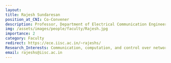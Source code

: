 ```yaml
---
layout: 
title: Rajesh Sundaresan
position_at_CNI: Co-Convener
description: Professor, Department of Electrical Communication Engineering (ECE)
img: /assets/images/people/faculty/Rajesh.jpg
importance: 2
category: Faculty
redirect: https://ece.iisc.ac.in/~rajeshs/
Research_Interests: Communication, computation, and control over networks, Decentralised algorithms over graphs and networks, Network analytics, and Information geometry
email: rajeshs@iisc.ac.in
---
```

